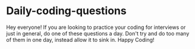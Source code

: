 # Daily-coding-questions

Hey everyone! If you are looking to practice your coding for interviews or just in general, do one of these questions a day. Don't try and do too many of them in one day, instead allow it to sink in. Happy Coding!
